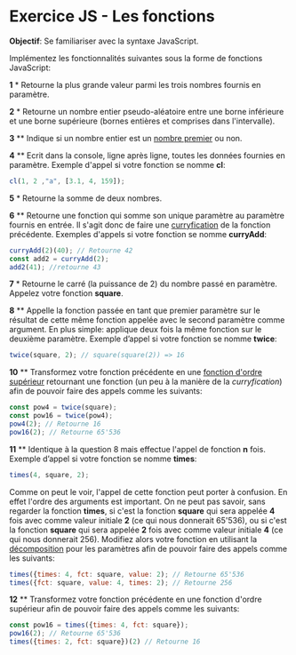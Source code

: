 # Exercice JS - Les fonctions

**Objectif**: Se familiariser avec la syntaxe JavaScript.

Implémentez les fonctionnalités  suivantes sous la forme de fonctions JavaScript:

**1** \* Retourne la plus grande valeur parmi les trois nombres fournis en paramètre.  

**2** \* Retourne un nombre entier pseudo-aléatoire entre une borne inférieure et une borne supérieure (bornes entières et comprises dans l'intervalle).   

**3** \*\* Indique si un nombre entier est un [nombre premier](https://fr.wikipedia.org/wiki/Nombre_premier) ou non. 

**4** \*\*  Ecrit dans la console, ligne après ligne, toutes les données fournies en paramètre. Exemple d'appel si votre fonction se nomme **cl**:
  ```js
cl(1, 2 ,"a", [3.1, 4, 159]);
  ```
  
**5** \* Retourne la somme de deux nombres.

**6** \*\* Retourne une fonction qui somme son unique paramètre au paramètre fournis en entrée. Il s'agit donc de faire une [curryfication](https://fr.wikipedia.org/wiki/Curryfication) de la fonction précédente. Exemples d'appels si votre fonction se nomme **curryAdd**:
```js
curryAdd(2)(40); // Retourne 42
const add2 = curryAdd(2);
add2(41); //retourne 43
```

**7** \* Retourne le carré (la puissance de 2) du nombre passé en paramètre. Appelez votre fonction **square**.

**8** \*\*  Appelle la fonction passée en tant que premier paramètre sur le résultat de cette même fonction appelée avec le second paramètre comme argument. En plus simple: applique deux fois la même fonction sur le deuxième paramètre. Exemple d’appel si votre fonction se nomme **twice**:
```js
twice(square, 2); // square(square(2)) => 16
```
**10** \*\* Transformez votre fonction précédente en une  [fonction d'ordre supérieur](https://fr.wikipedia.org/wiki/Fonction_d%27ordre_sup%C3%A9rieur) retournant une fonction (un peu à la manière de la *curryfication*) afin de pouvoir faire des appels comme les suivants:
```js
const pow4 = twice(square);
const pow16 = twice(pow4);
pow4(2); // Retourne 16
pow16(2); // Retourne 65'536
``` 
**11** \*\* Identique à la question 8 mais effectue l'appel de fonction **n** fois. Exemple d’appel si votre fonction se nomme **times**:
```js
times(4, square, 2); 
```
Comme on peut le voir, l'appel de cette fonction peut porter à confusion. En effet l'ordre des arguments est important. On ne peut pas savoir, sans regarder la fonction **times**, si c'est la fonction  **square** qui sera appelée **4** fois avec comme valeur initiale **2** (ce qui nous donnerait  65'536), ou si c'est la fonction **square** qui sera appelée **2** fois avec comme valeur initiale **4** (ce qui nous donnerait  256). Modifiez alors votre fonction en utilisant la [décomposition](https://simonsmith.io/destructuring-objects-as-function-parameters-in-es6) pour les paramètres afin de pouvoir faire des appels comme les suivants:
```js
times({times: 4, fct: square, value: 2); // Retourne 65'536
times({fct: square, value: 4, times: 2); // Retourne 256
```

**12** \*\* Transformez votre fonction précédente en une  fonction d'ordre supérieur afin de pouvoir faire des appels comme les suivants:

```js
const pow16 = times({times: 4, fct: square});
pow16(2); // Retourne 65'536
times({times: 2, fct: square})(2) // Retourne 16
```
<!--stackedit_data:
eyJoaXN0b3J5IjpbNTk0NjAwMTE4LC0xMTkzNzIzMDU4XX0=
-->